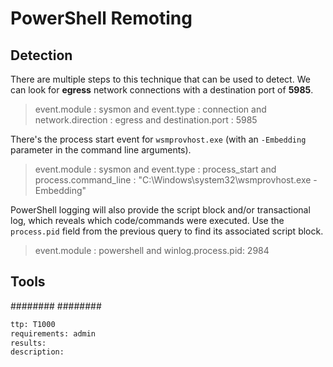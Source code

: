 # PowerShell Remoting

## Detection
There are multiple steps to this technique that can be used to detect.  We can look for **egress** network connections with a destination port of **5985**.

>event.module : sysmon and event.type : connection and network.direction : egress and destination.port : 5985

There's the process start event for `wsmprovhost.exe` (with an `-Embedding` parameter in the command line arguments).

>event.module : sysmon and event.type : process_start and process.command_line : "C:\\Windows\\system32\\wsmprovhost.exe -Embedding"

PowerShell logging will also provide the script block and/or transactional log, which reveals which code/commands were executed. Use the `process.pid` field from the previous query to find its associated script block.

>event.module : powershell and winlog.process.pid: 2984


## Tools
########
########


```meta
ttp: T1000
requirements: admin
results: 
description: 
```

